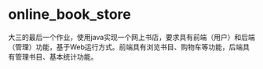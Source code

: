 # online_book_store
大三的最后一个作业，使用java实现一个网上书店，要求具有前端（用户）和后端（管理）功能，基于Web运行方式。前端具有浏览书目、购物车等功能，后端具有管理书目、基本统计功能。
